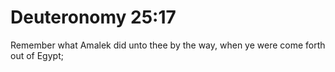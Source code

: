 # Deuteronomy 25:17

Remember what Amalek did unto thee by the way, when ye were come forth out of Egypt;